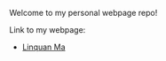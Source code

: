 Welcome to my personal webpage repo!

Link to my webpage: 
- [Linquan Ma](https://mlqmlq.github.io)
